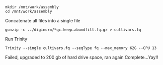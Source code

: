 ```
mkdir /mnt/work/assembly
cd /mnt/work/assembly
```

Concatenate all files into a single file
```
gunzip -c ../diginorm/*qc.keep.abundfilt.fq.gz > cultivars.fq
```

Run Trinity
```
Trinity --single cultivars.fq --seqType fq --max_memory 62G --CPU 13 
```

Failed, upgraded to 200 gb of hard drive space, ran again
Complete...Yay!!
